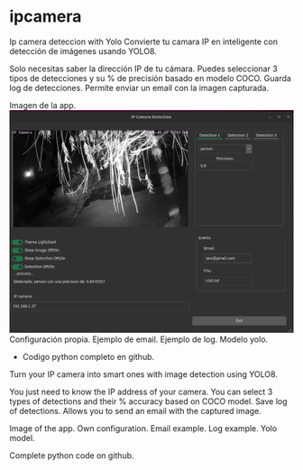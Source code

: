# ipcamera
Ip camera deteccion with Yolo
Convierte tu camara IP en inteligente con detección de imágenes usando YOLO8.

Solo necesitas saber la dirección IP de tu cámara.
Puedes seleccionar 3 tipos de detecciones y su % de precisión basado en modelo COCO.
Guarda log de detecciones.
Permite enviar un email con la imagen capturada.

Imagen de la app.
![Imagen de la app](images/app.png)
Configuración propia.
Ejemplo de email.
Ejemplo de log.
Modelo yolo.

* Codigo python completo en github.

Turn your IP camera into smart ones with image detection using YOLO8.

You just need to know the IP address of your camera.
You can select 3 types of detections and their % accuracy based on COCO model.
Save log of detections.
Allows you to send an email with the captured image.

Image of the app.
Own configuration.
Email example.
Log example.
Yolo model.

Complete python code on github.
